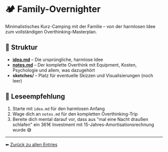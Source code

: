 # 🏕️ Family-Overnighter

Minimalistisches Kurz-Camping mit der Familie – von der harmlosen Idee zum vollständigen Overthinking-Masterplan.

## 📂 Struktur

- **[idea.md](./idea.md)** – Die ursprüngliche, harmlose Idee
- **[notes.md](./notes.md)** – Der komplette Overthink mit Equipment, Kosten, Psychologie und allem, was dazugehört
- **sketches/** – Platz für eventuelle Skizzen und Visualisierungen (noch leer)

## 🎯 Leseempfehlung
1. Starte mit `idea.md` für den harmlosen Anfang
2. Wage dich an `notes.md` für den kompletten Overthinking-Trip
3. Bereite dich mental darauf vor, dass aus "mal eine Nacht draußen schlafen" ein 361€ Investment mit 15-Jahres-Amortisationsrechnung wurde 😅

---

⬅️ [Zurück zu allen Entries](../)